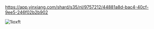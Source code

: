 https://app.yinxiang.com/shard/s35/nl/9757212/44881a8d-bac4-40cf-9ee5-246f02b2b902  

<img src='https://gitee.com/threecornerstones/ThreeCornerstones_Pic/raw/master/uPic/1ioxft.png' alt='1ioxft'/>